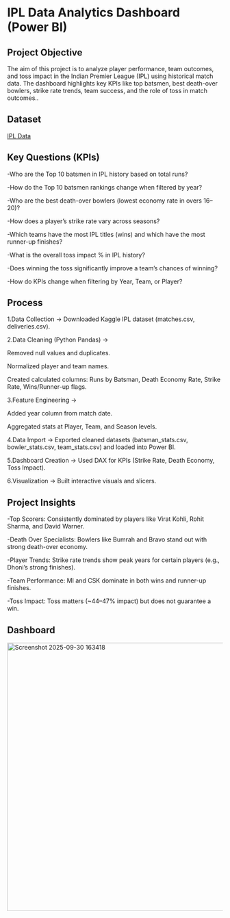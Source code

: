 # IPL Data Analytics Dashboard (Power BI)
## Project Objective

The aim of this project is to analyze player performance, team outcomes, and toss impact in the Indian Premier League (IPL) using historical match data. The dashboard highlights key KPIs like top batsmen, best death-over bowlers, strike rate trends, team success, and the role of toss in match outcomes..

## Dataset

<a href = "https://www.kaggle.com/datasets/manasgarg/ipl">IPL Data</a>

## Key Questions (KPIs)

-Who are the Top 10 batsmen in IPL history based on total runs?

-How do the Top 10 batsmen rankings change when filtered by year?

-Who are the best death-over bowlers (lowest economy rate in overs 16–20)?

-How does a player’s strike rate vary across seasons?

-Which teams have the most IPL titles (wins) and which have the most runner-up finishes?

-What is the overall toss impact % in IPL history?

-Does winning the toss significantly improve a team’s chances of winning?

-How do KPIs change when filtering by Year, Team, or Player?

## Process

1.Data Collection → Downloaded Kaggle IPL dataset (matches.csv, deliveries.csv).

2.Data Cleaning (Python Pandas) →

Removed null values and duplicates.

Normalized player and team names.

Created calculated columns: Runs by Batsman, Death Economy Rate, Strike Rate, Wins/Runner-up flags.

3.Feature Engineering →

Added year column from match date.

Aggregated stats at Player, Team, and Season levels.

4.Data Import → Exported cleaned datasets (batsman_stats.csv, bowler_stats.csv, team_stats.csv) and loaded into Power BI.

5.Dashboard Creation → Used DAX for KPIs (Strike Rate, Death Economy, Toss Impact).

6.Visualization → Built interactive visuals and slicers.

## Project Insights

-Top Scorers: Consistently dominated by players like Virat Kohli, Rohit Sharma, and David Warner.

-Death Over Specialists: Bowlers like Bumrah and Bravo stand out with strong death-over economy.

-Player Trends: Strike rate trends show peak years for certain players (e.g., Dhoni’s strong finishes).

-Team Performance: MI and CSK dominate in both wins and runner-up finishes.

-Toss Impact: Toss matters (~44–47% impact) but does not guarantee a win.

## Dashboard
<img width="1118" height="627" alt="Screenshot 2025-09-30 163418" src="https://github.com/user-attachments/assets/e50b3d55-f663-4f09-bbb4-9ff095fa391b" />


